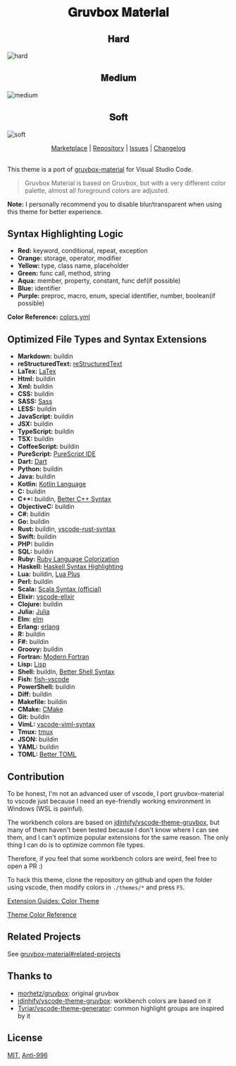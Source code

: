 <h1 align="center">
𝐆𝐫𝐮𝐯𝐛𝐨𝐱 𝐌𝐚𝐭𝐞𝐫𝐢𝐚𝐥
</h1>

<h2 align="center">
𝐇𝐚𝐫𝐝
</h2>

![hard](https://user-images.githubusercontent.com/37491630/63505960-0d764680-c4c4-11e9-84a6-e8abaad7425c.png)

<h2 align="center">
𝐌𝐞𝐝𝐢𝐮𝐦
</h2>

![medium](https://user-images.githubusercontent.com/37491630/63505969-1109cd80-c4c4-11e9-9580-725b0b111475.png)

<h2 align="center">
𝐒𝐨𝐟𝐭
</h2>

![soft](https://user-images.githubusercontent.com/37491630/63505971-136c2780-c4c4-11e9-9c94-52c011784e16.png)

<p align="center">
  <a href="https://marketplace.visualstudio.com/items?itemName=sainnhe.gruvbox-material">Marketplace</a> |
  <a href="https://github.com/sainnhe/gruvbox-material-vscode">Repository</a> |
  <a href="https://github.com/sainnhe/gruvbox-material-vscode/issues">Issues</a> |
  <a href="https://github.com/sainnhe/gruvbox-material-vscode/blob/master/CHANGELOG.md">Changelog</a>
  <br><br>
</p>

This theme is a port of [gruvbox-material](https://github.com/sainnhe/gruvbox-material) for Visual Studio Code. 

> Gruvbox Material is based on Gruvbox, but with a very different color palette, almost all foreground colors are adjusted.

**Note:** I personally recommend you to disable blur/transparent when using this theme for better experience.

## Syntax Highlighting Logic

- **Red:** keyword, conditional, repeat, exception
- **Orange:** storage, operator, modifier
- **Yellow:** type, class name, placeholder
- **Green:** func call, method, string
- **Aqua:** member, property, constant, func def(if possible)
- **Blue:** identifier
- **Purple:** preproc, macro, enum, special identifier, number, boolean(if possible)

**Color Reference:** [colors.yml](https://github.com/sainnhe/gruvbox-material-vscode/blob/master/colors.yml)

## Optimized File Types and Syntax Extensions

- **Markdown:** buildin
- **reStructuredText:** [reStructuredText](https://marketplace.visualstudio.com/items?itemName=lextudio.restructuredtext)
- **LaTex:** [LaTex](https://marketplace.visualstudio.com/items?itemName=torn4dom4n.latex-support)
- **Html:** buildin
- **Xml:** buildin
- **CSS:** buildin
- **SASS:** [Sass](https://marketplace.visualstudio.com/items?itemName=Syler.sass-indented)
- **LESS:** buildin
- **JavaScript:** buildin
- **JSX:** buildin
- **TypeScript:** buildin
- **TSX:** buildin
- **CoffeeScript:** buildin
- **PureScript:** [PureScript IDE](https://marketplace.visualstudio.com/items?itemName=nwolverson.ide-purescript)
- **Dart:** [Dart](https://marketplace.visualstudio.com/items?itemName=Dart-Code.dart-code)
- **Python:** buildin
- **Java:** buildin
- **Kotlin:** [Kotlin Language](https://marketplace.visualstudio.com/items?itemName=mathiasfrohlich.Kotlin)
- **C:** buildin
- **C++:** buildin, [Better C++ Syntax](https://marketplace.visualstudio.com/items?itemName=jeff-hykin.better-cpp-syntax)
- **ObjectiveC:** buildin
- **C#:** buildin
- **Go:** buildin
- **Rust:** buildin, [vscode-rust-syntax](https://marketplace.visualstudio.com/items?itemName=dunstontc.vscode-rust-syntax)
- **Swift:** buildin
- **PHP:** buildin
- **SQL:** buildin
- **Ruby:** [Ruby Language Colorization](https://marketplace.visualstudio.com/items?itemName=groksrc.ruby)
- **Haskell:** [Haskell Syntax Highlighting](https://marketplace.visualstudio.com/items?itemName=justusadam.language-haskell)
- **Lua:** buildin, [Lua Plus](https://marketplace.visualstudio.com/items?itemName=jep-a.lua-plus)
- **Perl:** buildin
- **Scala:** [Scala Syntax (official)](https://marketplace.visualstudio.com/items?itemName=scala-lang.scala)
- **Elixir:** [vscode-elixir](https://marketplace.visualstudio.com/items?itemName=mjmcloug.vscode-elixir)
- **Clojure:** buildin
- **Julia:** [Julia](https://marketplace.visualstudio.com/items?itemName=julialang.language-julia)
- **Elm:** [elm](https://marketplace.visualstudio.com/items?itemName=sbrink.elm)
- **Erlang:** [erlang](https://marketplace.visualstudio.com/items?itemName=pgourlain.erlang)
- **R:** buildin
- **F#:** buildin
- **Groovy:** buildin
- **Fortran:** [Modern Fortran](https://marketplace.visualstudio.com/items?itemName=krvajalm.linter-gfortran)
- **Lisp:** [Lisp](https://marketplace.visualstudio.com/items?itemName=mattn.Lisp)
- **Shell:** buildin, [Better Shell Syntax](https://marketplace.visualstudio.com/items?itemName=jeff-hykin.better-shellscript-syntax)
- **Fish:** [fish-vscode](https://marketplace.visualstudio.com/items?itemName=skyapps.fish-vscode)
- **PowerShell:** buildin
- **Diff:** buildin
- **Makefile:** buildin
- **CMake:** [CMake](https://marketplace.visualstudio.com/items?itemName=twxs.cmake)
- **Git:** buildin
- **VimL:** [vscode-viml-syntax](https://marketplace.visualstudio.com/items?itemName=dunstontc.viml)
- **Tmux:** [tmux](https://marketplace.visualstudio.com/items?itemName=malmaud.tmux)
- **JSON:** buildin
- **YAML:** buildin
- **TOML:** [Better TOML](https://marketplace.visualstudio.com/items?itemName=bungcip.better-toml)

## Contribution

To be honest, I'm not an advanced user of vscode, I port gruvbox-material to vscode just because I need an eye-friendly working environment in Windows (WSL is painful).

The workbench colors are based on [jdinhify/vscode-theme-gruvbox](https://github.com/jdinhify/vscode-theme-gruvbox), but many of them haven't been tested because I don't know where I can see them, and I can't optimize popular extensions for the same reason. The only thing I can do is to optimize common file types.

Therefore, if you feel that some workbench colors are weird, feel free to open a PR :)

To hack this theme, clone the repository on github and open the folder using vscode, then modify colors in `./themes/*` and press `F5`.

[Extension Guides: Color Theme](https://code.visualstudio.com/api/extension-guides/color-theme#create-a-new-color-theme)

[Theme Color Reference](https://code.visualstudio.com/api/references/theme-color)

## Related Projects

See [gruvbox-material#related-projects](https://github.com/sainnhe/gruvbox-material#related-projects)

## Thanks to

- [morhetz/gruvbox](https://github.com/morhetz/gruvbox): original gruvbox
- [jdinhify/vscode-theme-gruvbox](https://github.com/jdinhify/vscode-theme-gruvbox): workbench colors are based on it
- [Tyriar/vscode-theme-generator](https://github.com/Tyriar/vscode-theme-generator): common highlight groups are inspired by it

## License

[MIT](https://github.com/sainnhe/gruvbox-material-vscode/blob/master/LICENSE), [Anti-996](https://github.com/sainnhe/gruvbox-material-vscode/blob/master/Anti-996-LICENSE)
